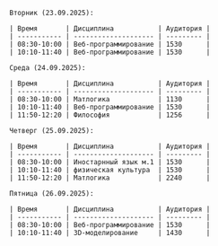     Вторник (23.09.2025):
    
    | Время       | Дисциплина           | Аудитория |
    | ----------- | -------------------- | --------- |
    | 08:30-10:00 | Веб-программирование | 1530      |
    | 10:10-11:40 | Веб-программирование | 1530      |
    
    Среда (24.09.2025):
    
    | Время       | Дисциплина           | Аудитория |
    | ----------- | -------------------- | --------- |
    | 08:30-10:00 | Матлогика            | 1130      |
    | 10:10-11:40 | Веб-программирование | 1530      |
    | 11:50-12:20 | Философия            | 1256      |

    Четверг (25.09.2025):
    
    | Время       | Дисциплина           | Аудитория |
    | ----------- | -------------------- | --------- |
    | 08:30-10:00 | Иностарнный язык м.1 | 1530      |
    | 10:10-11:40 | физическая культура  | 1530      |
    | 11:50-12:20 | Матлогика            | 2240      |

    Пятница (26.09.2025):
    
    | Время       | Дисциплина           | Аудитория |
    | ----------- | -------------------- | --------- |
    | 08:30-10:00 | Веб-программирование | 1530      |
    | 10:10-11:40 | 3D-моделирование     | 1430      |
   



